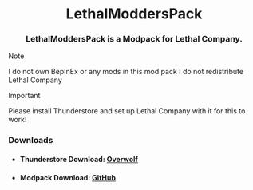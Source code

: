 <h1 align="center">LethalModdersPack</h1>
<h3 align="center">LethalModdersPack is a Modpack for Lethal Company.</h3>

> [!NOTE]
> I do not own BepInEx or any mods in this mod pack
> I do not redistribute Lethal Company

> [!IMPORTANT]  
> Please install Thunderstore and set up Lethal Company with it for this to work!

### Downloads

- #### Thunderstore Download: [Overwolf](https://www.overwolf.com/app/Thunderstore-Thunderstore_Mod_Manager)
- #### Modpack Download: [GitHub](https://github.com/ZtrolixGit/LethalModdersPack/releases)
